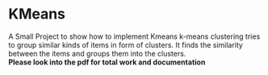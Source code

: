 # KMeans
A Small Project to show how to implement Kmeans 
k-means clustering tries to group similar kinds of items in form of clusters. It finds the similarity between the items and groups them into the clusters.  
**Please look into the pdf for total work and documentation**
